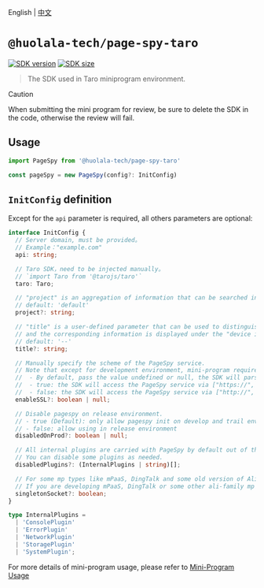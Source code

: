 [npm-image]: https://img.shields.io/npm/v/@huolala-tech/page-spy-taro?logo=npm&label=version
[npm-url]: https://www.npmjs.com/package/@huolala-tech/page-spy-taro
[minified-image]: https://img.shields.io/bundlephobia/min/@huolala-tech/page-spy-taro
[minified-url]: https://unpkg.com/browse/@huolala-tech/page-spy-taro/dist/esm/index.min.js

English | [中文](./README_ZH.md)

# `@huolala-tech/page-spy-taro`

[![SDK version][npm-image]][npm-url]
[![SDK size][minified-image]][minified-url]

> The SDK used in Taro miniprogram environment.

> [!CAUTION]
> When submitting the mini program for review, be sure to delete the SDK in the code, otherwise the review will fail.

## Usage

```ts
import PageSpy from '@huolala-tech/page-spy-taro'

const pageSpy = new PageSpy(config?: InitConfig)
```

## `InitConfig` definition

Except for the `api` parameter is required, all others parameters are optional:

```ts
interface InitConfig {
  // Server domain, must be provided。
  // Example："example.com"
  api: string;

  // Taro SDK，need to be injected manually。
  // `import Taro from '@tarojs/taro'`
  taro: Taro;

  // "project" is an aggregation of information that can be searched in the room list on the debug side.
  // default: 'default'
  project?: string;

  // "title" is a user-defined parameter that can be used to distinguish the current debugging client,
  // and the corresponding information is displayed under the "device id" in each debugging connection panel.
  // default: '--'
  title?: string;

  // Manually specify the scheme of the PageSpy service.
  // Note that except for development environment, mini-program requires the scheme to be set to "https", so:
  //  - By default, pass the value undefined or null, the SDK will parse it to TRUE;
  //  - true: the SDK will access the PageSpy service via ["https://", "wss://"];
  //  - false: the SDK will access the PageSpy service via ["http://", "wss://"].
  enableSSL?: boolean | null;

  // Disable pagespy on release environment.
  // - true (Default): only allow pagespy init on develop and trail environment.
  // - false: allow using in release environment
  disabledOnProd?: boolean | null;

  // All internal plugins are carried with PageSpy by default out of the box.
  // You can disable some plugins as needed.
  disabledPlugins?: (InternalPlugins | string)[];

  // For some mp types like mPaaS, DingTalk and some old version of Alipay, only one socket connection is allowed. But for some reason we cannot detect this feature by code, so we provide this option for you.
  // If you are developing mPaaS, DingTalk or some other ali-family mp which encounter a connection problem, you can set this option to true.
  singletonSocket?: boolean;
}

type InternalPlugins =
  | 'ConsolePlugin'
  | 'ErrorPlugin'
  | 'NetworkPlugin'
  | 'StoragePlugin'
  | 'SystemPlugin';
```

For more details of mini-program usage, please refer to [Mini-Program Usage](https://github.com/HuolalaTech/page-spy/wiki/%E5%B0%8F%E7%A8%8B%E5%BA%8F%E4%BD%BF%E7%94%A8%E8%AF%B4%E6%98%8E)
